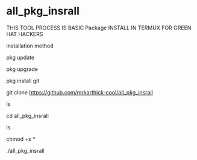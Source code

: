 # all_pkg_insrall
THIS TOOL  PROCESS IS BASIC Package INSTALL IN TERMUX FOR GREEN HAT HACKERS 


installation method


pkg update

pkg upgrade

pkg install git

git clone https://github.com/mrkarthick-cool/all_pkg_insrall


ls

cd all_pkg_insrall

ls

chmod +x *

./all_pkg_insrall 
